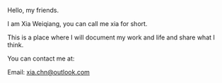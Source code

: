 Hello, my friends.

I am Xia Weiqiang, you can call me xia for short.

This is a place where I will document my work and life and share what I think.



You can contact me at:

Email: xia.chn@outlook.com
